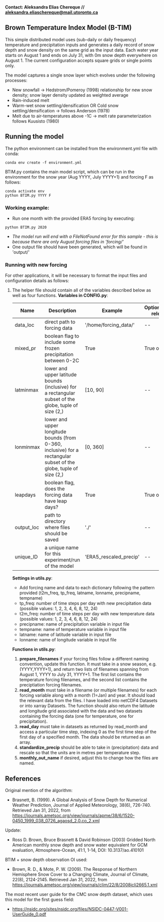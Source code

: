 **Contact: Aleksandra Elias Chereque // aleksandra.eliaschereque@mail.utoronto.ca**

## Brown Temperature Index Model (B-TIM)

This simple distributed model uses (sub-daily or daily frequency) temperature and precipitation inputs and generates a daily record of snow depth and snow density on the same grid as the input data. Each water year starts on August 1 and ends on July 31, with 0m snow depth everywhere on August 1. The current configuration accepts square grids or single points only.

The model captures a single snow layer which evolves under the following processes:
* New snowfall -> Hedstrom/Pomeroy (1998) relationship for new snow density; snow layer density updated as weighted average
* Rain-induced melt 
* Warm-wet snow settling/densification OR Cold snow settling/densification -> follows Anderson (1978)
* Melt due to air-temperatures above -1C -> melt rate parameterization follows Kuusisto (1980)

## Running the model

The python environment can be installed from the environment.yml file with conda:

```
conda env create -f environment.yml
```

BTIM.py contains the main model script, which can be run in the environment for the snow year (Aug YYYY, July YYYY+1) and forcing F as follows:

```
conda activate env
python BTIM.py YYYY F
```

### Working example:
* Run one month with the provided ERA5 forcing by executing:

```
python BTIM.py 2020
```

* _The model run will end with a FileNotFound error for this sample - this is because there are only August forcing files in 'forcing/'_
* One output file should have been generated, which will be found in 'output/'

### Running with new forcing

For other applications, it will be necessary to format the input files and configuration details as follows:

1. The helper file should contain all of the variables described below as well as four functions.
   **Variables in CONFIG.py**:
   
   |Name|Description|Example|Options(where relevant)|
   |---|---|---|---|
   |data_loc|direct path to forcing data|'/home/forcing_data/'|--|
   |mixed_pr|boolean flag to include some frozen precipitation between 0-2C|True|True or False|
   |latminmax|lower and upper latitude bounds (inclusive) for a rectangular subset of the globe, tuple of size (2,)|\[10, 90\]|--|
   |lonminmax|lower and upper longitude bounds (from 0-360, inclusive) for a rectangular subset of the globe, tuple of size (2,)|\[0, 360\]|--|
   |leapdays|boolean flag, does the forcing data have leap days?|True|True or False|
   |output_loc|path to directory where files should be saved|'./'|--|
    |unique_ID|a unique name for this experiment/run of the model|'ERA5_rescaled_precip'|--|
   
    **Settings in utils.py**:
   
   * Add forcing name and data to each dictionary following the pattern provided (t2m_freq, tp_freq, latname, lonname, precipname, tempname)
   * tp_freq: number of time steps per day with new precipitation data (possible values: 1, 2, 3, 4, 6, 8, 12, 24)
   * t2m_freq: number of time steps per day with new temperature data (possible values: 1, 2, 3, 4, 6, 8, 12, 24)
   * precipname: name of precipitation variable in input file
   * tempname: name of temperature variable in input file
   * latname: name of latitude variable in input file
   * lonname: name of longitude variable in input file
 
   **Functions in utils.py**: 
   
      1. **prepare_filenames** if your forcing files follow a different naming convention, update this function. It must take in a snow season, e.g. (YYYY,YYYY+1), and return two lists of filenames spanning from August 1, YYYY to July 31, YYYY+1. The first list contains the temperature forcing filenames, and the second list contains the preciptiation forcing filenames.
      2. **read_month** must take in a filename (or multiple filenames) for each forcing variable along with a month (1=Jan) and year. It should load the relevant data from the files. I have loaded into netCDF4 Datasets or into xarray Datasets. The function should also return the latitude and longitude grid associated with the data and two datasets containing the forcing data (one for temperature, one for precipitation).
      3. **read_day** must take in datasets as returned by read_month and access a particular time step, indexing 0 as the first time step of the first day of a specified month. The data should be returned as an array.
      4. **standardize_precip** should be able to take in (precipitation) data and rescale so that the units are in metres per temperature step.
      5. **monthly_out_name** if desired, adjust this to change how the files are named.

## References
Original mention of the algorithm:
* Brasnett, B. (1999). A Global Analysis of Snow Depth for Numerical Weather Prediction, Journal of Applied Meteorology, 38(6), 726-740. Retrieved Jan 31, 2022, from https://journals.ametsoc.org/view/journals/apme/38/6/1520-0450_1999_038_0726_agaosd_2.0.co_2.xml

Update:
* Ross D. Brown, Bruce Brasnett & David Robinson (2003) Gridded North American monthly snow depth and snow water equivalent for GCM evaluation, Atmosphere-Ocean, 41:1, 1-14, DOI: 10.3137/ao.410101

BTIM + snow depth observation OI used:
* Brown, R. D., & Mote, P. W. (2009). The Response of Northern Hemisphere Snow Cover to a Changing Climate, Journal of Climate, 22(8), 2124-2145. Retrieved Jan 31, 2022, from https://journals.ametsoc.org/view/journals/clim/22/8/2008jcli2665.1.xml

The most recent user guide for the CMC snow depth dataset, which uses this model for the first guess field:
* https://nsidc.org/sites/nsidc.org/files/NSIDC-0447-V001-UserGuide_0.pdf
